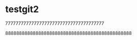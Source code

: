 # testgit2









77777777777777777777777777777777777777












8888888888888888888888888888888888888888888888

